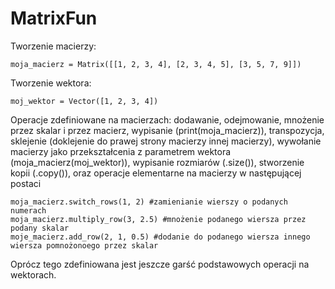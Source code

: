 # MatrixFun
Tworzenie macierzy: 
```
moja_macierz = Matrix([[1, 2, 3, 4], [2, 3, 4, 5], [3, 5, 7, 9]])
```
Tworzenie wektora:
```
moj_wektor = Vector([1, 2, 3, 4])
```
Operacje zdefiniowane na macierzach: dodawanie, odejmowanie, mnożenie przez skalar i przez macierz, wypisanie (print(moja_macierz)), transpozycja, sklejenie (doklejenie do prawej strony macierzy innej macierzy), wywołanie macierzy jako przekształcenia z parametrem wektora (moja_macierz(moj_wektor)), wypisanie rozmiarów (.size()), stworzenie kopii (.copy()), oraz operacje elementarne na macierzy w następującej postaci
```
moja_macierz.switch_rows(1, 2) #zamienianie wierszy o podanych numerach
moja_macierz.multiply_row(3, 2.5) #mnożenie podanego wiersza przez podany skalar
moje_macierz.add_row(2, 1, 0.5) #dodanie do podanego wiersza innego wiersza pomnożonoego przez skalar
```
Oprócz tego zdefiniowana jest jeszcze garść podstawowych operacji na wektorach.
